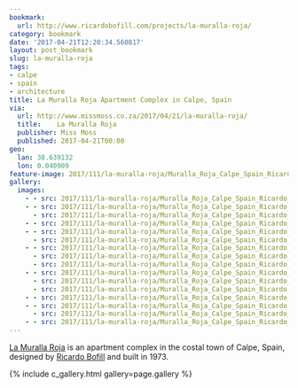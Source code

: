 ```yaml
---
bookmark:
  url: http://www.ricardobofill.com/projects/la-muralla-roja/
category: bookmark
date: '2017-04-21T12:20:34.560817'
layout: post_bookmark
slug: la-muralla-roja
tags:
- calpe
- spain
- architecture
title: La Muralla Roja Apartment Complex in Calpe, Spain
via:
  url: http://www.missmoss.co.za/2017/04/21/la-muralla-roja/
  title: 	La Muralla Roja
  publisher: Miss Moss
  published: 2017-04-21T00:00
geo:
  lan: 38.639132
  lon: 0.040909
feature-image: 2017/111/la-muralla-roja/Muralla_Roja_Calpe_Spain_Ricardo_Bofill_Taller_Arquitectura_014.jpg
gallery:
  images:
    - - src: 2017/111/la-muralla-roja/Muralla_Roja_Calpe_Spain_Ricardo_Bofill_Taller_Arquitectura_001.jpg
    - - src: 2017/111/la-muralla-roja/Muralla_Roja_Calpe_Spain_Ricardo_Bofill_Taller_Arquitectura_002.jpg
      - src: 2017/111/la-muralla-roja/Muralla_Roja_Calpe_Spain_Ricardo_Bofill_Taller_Arquitectura_003.jpg
    - - src: 2017/111/la-muralla-roja/Muralla_Roja_Calpe_Spain_Ricardo_Bofill_Taller_Arquitectura_004.jpg
    - - src: 2017/111/la-muralla-roja/Muralla_Roja_Calpe_Spain_Ricardo_Bofill_Taller_Arquitectura_005.jpg
      - src: 2017/111/la-muralla-roja/Muralla_Roja_Calpe_Spain_Ricardo_Bofill_Taller_Arquitectura_006.jpg
    - - src: 2017/111/la-muralla-roja/Muralla_Roja_Calpe_Spain_Ricardo_Bofill_Taller_Arquitectura_007.jpg
      - src: 2017/111/la-muralla-roja/Muralla_Roja_Calpe_Spain_Ricardo_Bofill_Taller_Arquitectura_008.jpg
      - src: 2017/111/la-muralla-roja/Muralla_Roja_Calpe_Spain_Ricardo_Bofill_Taller_Arquitectura_009.jpg
    - - src: 2017/111/la-muralla-roja/Muralla_Roja_Calpe_Spain_Ricardo_Bofill_Taller_Arquitectura_011.jpg
      - src: 2017/111/la-muralla-roja/Muralla_Roja_Calpe_Spain_Ricardo_Bofill_Taller_Arquitectura_012.jpg
      - src: 2017/111/la-muralla-roja/Muralla_Roja_Calpe_Spain_Ricardo_Bofill_Taller_Arquitectura_013.jpg
    - - src: 2017/111/la-muralla-roja/Muralla_Roja_Calpe_Spain_Ricardo_Bofill_Taller_Arquitectura_014.jpg
    - - src: 2017/111/la-muralla-roja/Muralla_Roja_Calpe_Spain_Ricardo_Bofill_Taller_Arquitectura_015.jpg
      - src: 2017/111/la-muralla-roja/Muralla_Roja_Calpe_Spain_Ricardo_Bofill_Taller_Arquitectura_016.jpg
    - - src: 2017/111/la-muralla-roja/Muralla_Roja_Calpe_Spain_Ricardo_Bofill_Taller_Arquitectura_017.jpg
---
```


[La Muralla Roja](http://www.ricardobofill.com/projects/la-muralla-roja/) is an apartment complex in the costal town of Calpe, Spain, designed by [Ricardo Bofill](http://www.ricardobofill.com/) and built in 1973.

{% include c_gallery.html gallery=page.gallery %}
